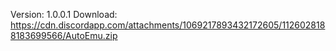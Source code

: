 Version: 1.0.0.1
Download: https://cdn.discordapp.com/attachments/1069217893432172605/1126028188183699566/AutoEmu.zip
